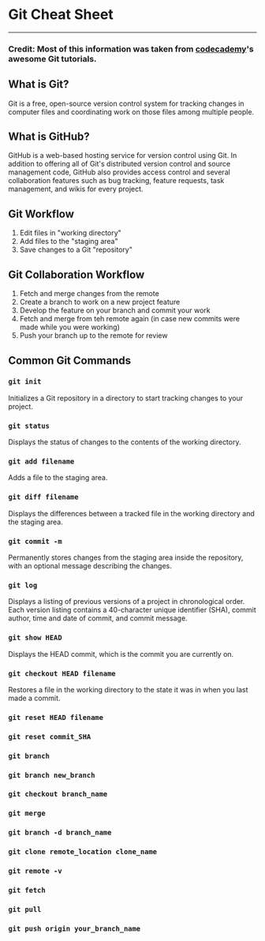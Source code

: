 # Git Cheat Sheet

<hr>

### Credit: Most of this information was taken from [codecademy](https://www.codecademy.com/learn/learn-git)'s awesome Git tutorials.

## What is Git?

Git is a free, open-source version control system for tracking changes in computer files and coordinating work on those files among multiple people.

## What is GitHub?

GitHub is a web-based hosting service for version control using Git. In addition to offering all of Git's distributed version control and source management code, GitHub also provides access control and several collaboration features such as bug tracking, feature requests, task management, and wikis for every project.

## Git Workflow

1.  Edit files in "working directory"
2.  Add files to the "staging area"
3.  Save changes to a Git "repository"

## Git Collaboration Workflow

1.  Fetch and merge changes from the remote
2.  Create a branch to work on a new project feature
3.  Develop the feature on your branch and commit your work
4.  Fetch and merge from teh remote again (in case new commits were made while you were working)
5.  Push your branch up to the remote for review

## Common Git Commands

### `git init`

Initializes a Git repository in a directory to start tracking changes to your project.

### `git status`

Displays the status of changes to the contents of the working directory.

### `git add filename`

Adds a file to the staging area.

### `git diff filename`

Displays the differences between a tracked file in the working directory and the staging area.

### `git commit -m`

Permanently stores changes from the staging area inside the repository, with an optional message describing the changes.

### `git log`

Displays a listing of previous versions of a project in chronological order. Each version listing contains a 40-character unique identifier (SHA), commit author, time and date of commit, and commit message.

### `git show HEAD`

Displays the HEAD commit, which is the commit you are currently on.

### `git checkout HEAD filename`

Restores a file in the working directory to the state it was in when you last made a commit.

### `git reset HEAD filename`

### `git reset commit_SHA`

### `git branch`

### `git branch new_branch`

### `git checkout branch_name`

### `git merge`

### `git branch -d branch_name`

### `git clone remote_location clone_name`

### `git remote -v`

### `git fetch`

### `git pull`

### `git push origin your_branch_name`
